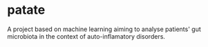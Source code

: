 # patate
A project based on machine learning aiming to analyse patients' gut microbiota in the context of auto-inflamatory disorders.
